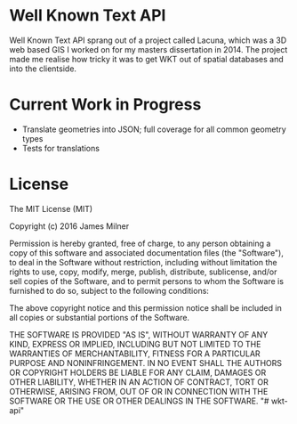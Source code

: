 # Well Known Text API

Well Known Text API sprang out of a project called Lacuna, which was a 3D web based GIS I worked on for my masters dissertation in 2014. The project made me realise how tricky it was to get WKT out of spatial databases and into the clientside.

# Current Work in Progress

* Translate geometries into JSON; full coverage for all common geometry types
* Tests for translations

# License

The MIT License (MIT)

Copyright (c) 2016 James Milner

Permission is hereby granted, free of charge, to any person obtaining a copy of this software and associated documentation files (the "Software"), to deal in the Software without restriction, including without limitation the rights to use, copy, modify, merge, publish, distribute, sublicense, and/or sell copies of the Software, and to permit persons to whom the Software is furnished to do so, subject to the following conditions:

The above copyright notice and this permission notice shall be included in all copies or substantial portions of the Software.

THE SOFTWARE IS PROVIDED "AS IS", WITHOUT WARRANTY OF ANY KIND, EXPRESS OR IMPLIED, INCLUDING BUT NOT LIMITED TO THE WARRANTIES OF MERCHANTABILITY, FITNESS FOR A PARTICULAR PURPOSE AND NONINFRINGEMENT. IN NO EVENT SHALL THE AUTHORS OR COPYRIGHT HOLDERS BE LIABLE FOR ANY CLAIM, DAMAGES OR OTHER LIABILITY, WHETHER IN AN ACTION OF CONTRACT, TORT OR OTHERWISE, ARISING FROM, OUT OF OR IN CONNECTION WITH THE SOFTWARE OR THE USE OR OTHER DEALINGS IN THE SOFTWARE.
"# wkt-api"
